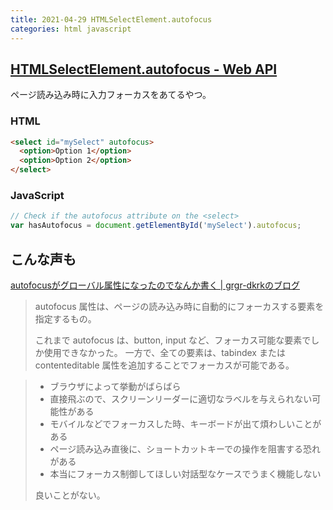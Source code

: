 ```yaml
---
title: 2021-04-29 HTMLSelectElement.autofocus
categories: html javascript
---
```


## [HTMLSelectElement.autofocus - Web API](https://developer.mozilla.org/ja/docs/Web/API/HTMLSelectElement/autofocus)

ページ読み込み時に入力フォーカスをあてるやつ。

### HTML

```html
<select id="mySelect" autofocus>
  <option>Option 1</option>
  <option>Option 2</option>
</select>
```

### JavaScript

```js
// Check if the autofocus attribute on the <select>
var hasAutofocus = document.getElementById('mySelect').autofocus;
```

## こんな声も

[autofocusがグローバル属性になったのでなんか書く \| grgr-dkrkのブログ](https://www.dkrk-blog.net/html/autofocus)

> autofocus 属性は、ページの読み込み時に自動的にフォーカスする要素を指定するもの。
>
> これまで autofocus は、button, input など、フォーカス可能な要素でしか使用できなかった。
> 一方で、全ての要素は、tabindex または contenteditable 属性を追加することでフォーカスが可能である。

> - ブラウザによって挙動がばらばら
> - 直接飛ぶので、スクリーンリーダーに適切なラベルを与えられない可能性がある
> - モバイルなどでフォーカスした時、キーボードが出て煩わしいことがある
> - ページ読み込み直後に、ショートカットキーでの操作を阻害する恐れがある
> - 本当にフォーカス制御してほしい対話型なケースでうまく機能しない
>
> 良いことがない。
